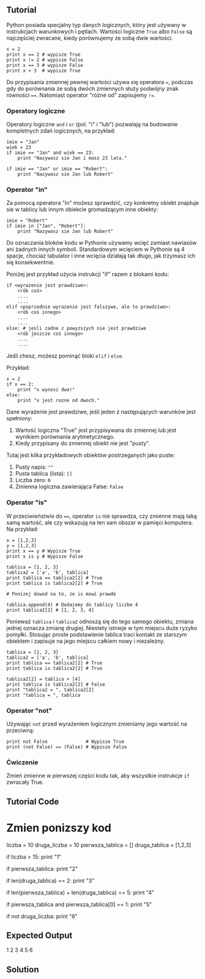 Tutorial
--------

Python posiada specjalny typ danych logicznych, który jest używany w instrukcjach warunkowych i pętlach. Wartości logiczne `True` albo `False` są najczęściej zwracane, kiedy porównujemy ze sobą dwie wartości. 

    x = 2
    print x == 2 # wypisze True
    print x != 2 # wypisze False
    print x == 3 # wypisze False
    print x < 3  # wypisze True

Do przypisania zmiennej pewnej wartości używa się operatora `=`, podczas gdy do porównania ze sobą dwóch zmiennych służy podwójny znak równości `==`. Natomiast operator "różne od" zapisujemy `!=`.

### Operatory logiczne

Operatory logiczne `and` i `or` (pol. "i" i "lub") pozwalają na budowanie kompletnych zdań logicznych, na przykład:

    imie = "Jan"
    wiek = 23
    if imie == "Jan" and wiek == 23:
        print "Nazywasz sie Jan i masz 23 lata."

    if imie == "Jan" or imie == "Robert":
        print "Nazywasz sie Jan lub Robert"

### Operator "in"

Za pomocą operatora "in" możesz sprawdzić, czy konkretny obiekt znajduje sie w tablicy lub innym obiekcie gromadzącym inne obiekty:

    imie = "Robert"
    if imie in ["Jan", "Robert"]:
        print "Nazywasz sie Jan lub Robert"

Do oznaczania bloków kodu w Pythonie używamy wcięć zamiast nawiasów ani żadnych innych symboli. Standardowym wcięciem w Pythonie są 4 spacje, chociaż tabulator i inne wcięcia działają tak długo, jak trzymasz ich się konsekwentnie.

Poniżej jest przykład użycia instrukcji "if" razem z blokami kodu:

    if <wyrażenie jest prawdziwe>:
        <rób coś>
        ....
        ....
    elif <poprzednie wyrazenie jest falszywe, ale to prawdziwe>:
        <rób coś innego>
        ....
        ....
    else: # jesli zadne z powyzszych nie jest prawdziwe
        <rób jeszcze coś innego>
        ....
        ....

Jeśli chesz, możesz pominąć bloki `elif` i `else`.

Przykład:

    x = 2
    if x == 2:
        print "x wynosi dwa!"
    else:
        print "x jest rozne od dwoch."

Dane wyrażenie jest prawdziwe, jeśli jeden z następujących warunków jest spełniony:

1. Wartość logiczna "True" jest przypisywana do zmiennej lub jest wynikiem porównania arytmetycznego.
2. Kiedy przypisany do zmiennej obiekt nie jest "pusty".

Tutaj jest kilka przykładowych obiektów postrzeganych jako puste:

1. Pusty napis: `""`
2. Pusta tablica (lista): `[]`
3. Liczba zero: `0`
4. Zmienna logiczna zawierająca False: `False`

### Operator "is"

W przeciwieństwie do `==`, operator `is` nie sprawdza, czy zmienne mają taką samą wartość, ale czy wskazują na ten sam obszar w pamięci komputera. Na przykład:

    x = [1,2,3]
    y = [1,2,3]
    print x == y # Wypisze True
    print x is y # Wypisze False

    tablica = [1, 2, 3]
    tablica2 = ['a', 'b', tablica]
    print tablica == tablica2[2] # True
    print tablica is tablica2[2] # True

    # Ponizej dowod na to, ze is mowi prawde

    tablica.append(4) # Dodajemy do tablicy liczbe 4
    print tablica2[2] # [1, 2, 3, 4]

Ponieważ `tablica` i `tablica2` odnoszą się do tego samego obiektu, zmiana jednej oznacza zmianę drugiej. Niestety istnieje w tym miejscu duże ryzyko pomyłki. Stosując proste podstawienie tablica traci kontakt ze starszym obiektem i zapisuje na jego miejscu całkiem nowy i niezależny.

    tablica = [1, 2, 3]
    tablica2 = ['a', 'b', tablica]
    print tablica == tablica2[2] # True
    print tablica is tablica2[2] # True

    tablica2[2] = tablica + [4]
    print tablica is tablica2[2] # False
    print "tablica2 = ", tablica2[2]
    print "tablica = ", tablica

### Operator "not"

Używając `not` przed wyrażeniem logicznym zmieniamy jego wartość na przeciwną:

    print not False              # Wypisze True
    print (not False) == (False) # Wypisze False

### Ćwiczenie

Zmień zmienne w pierwszej części kodu tak, aby wszystkie instrukcje `if` zwracały True.

Tutorial Code
-------------

# Zmien ponizszy kod
liczba = 10
druga_liczba = 10
pierwsza_tablica = []
druga_tablica = [1,2,3]

if liczba > 15:
    print "1"

if pierwsza_tablica:
    print "2"

if len(druga_tablica) == 2:
    print "3"

if len(pierwsza_tablica) + len(druga_tablica) == 5:
    print "4"

if pierwsza_tablica and pierwsza_tablica[0] == 1:
    print "5"

if not druga_liczba:
    print "6"

Expected Output
---------------

1
2
3
4
5
6

Solution
--------
